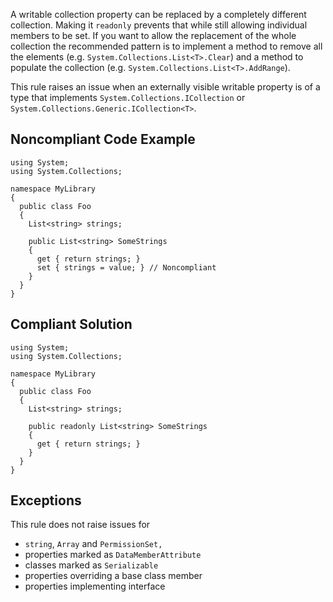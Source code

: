 
A writable collection property can be replaced by a completely different collection. Making it `readonly` prevents that while still allowing individual members to be set. If you want to allow the replacement of the whole collection the recommended pattern is to implement a method to remove all the elements (e.g. `System.Collections.List<T>.Clear`) and a method to populate the collection (e.g. `System.Collections.List<T>.AddRange`).

This rule raises an issue when an externally visible writable property is of a type that implements `System.Collections.ICollection` or `System.Collections.Generic.ICollection<T>`.

## Noncompliant Code Example


    using System;
    using System.Collections;
    
    namespace MyLibrary
    {
      public class Foo
      {
        List<string> strings;
    
        public List<string> SomeStrings
        {
          get { return strings; }
          set { strings = value; } // Noncompliant
        }
      }
    }


## Compliant Solution


    using System;
    using System.Collections;
    
    namespace MyLibrary
    {
      public class Foo
      {
        List<string> strings;
    
        public readonly List<string> SomeStrings
        {
          get { return strings; }
        }
      }
    }


## Exceptions

This rule does not raise issues for

- `string`, `Array` and `PermissionSet,`
- properties marked as `DataMemberAttribute`
- classes marked as `Serializable`
- properties overriding a base class member
- properties implementing interface



